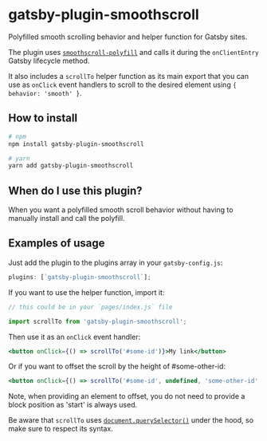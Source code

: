 # gatsby-plugin-smoothscroll

Polyfilled smooth scrolling behavior and helper function for Gatsby sites.

The plugin uses [`smoothscroll-polyfill`](https://www.npmjs.com/package/smoothscroll-polyfill) and calls it during the `onClientEntry` Gatsby lifecycle method.

It also includes a `scrollTo` helper function as its main export that you can use as `onClick` event handlers to scroll to the desired element using `{ behavior: 'smooth' }`.

## How to install

```bash
# npm
npm install gatsby-plugin-smoothscroll

# yarn
yarn add gatsby-plugin-smoothscroll
```

## When do I use this plugin?

When you want a polyfilled smooth scroll behavior without having to manually install and call the polyfill.

## Examples of usage

Just add the plugin to the plugins array in your `gatsby-config.js`:

```js
plugins: [`gatsby-plugin-smoothscroll`];
```

If you want to use the helper function, import it:

```js
// this could be in your `pages/index.js` file

import scrollTo from 'gatsby-plugin-smoothscroll';
```

Then use it as an `onClick` event handler:

```jsx
<button onClick={() => scrollTo('#some-id')}>My link</button>
```

Or if you want to offset the scroll by the height of #some-other-id:
```jsx
<button onClick={() => scrollTo('#some-id', undefined, 'some-other-id',)})}>My link</button>
```

Note, when providing an element to offset, you do not need to provide a block position as 'start' is always used.

Be aware that `scrollTo` uses [`document.querySelector()`](https://developer.mozilla.org/en-US/docs/Web/API/Document/querySelector) under the hood, so make sure to respect its syntax.
